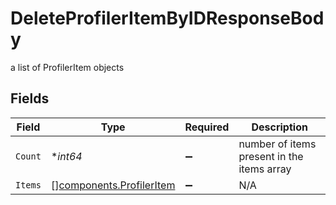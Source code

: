 # DeleteProfilerItemByIDResponseBody

a list of ProfilerItem objects


## Fields

| Field                                                                | Type                                                                 | Required                                                             | Description                                                          |
| -------------------------------------------------------------------- | -------------------------------------------------------------------- | -------------------------------------------------------------------- | -------------------------------------------------------------------- |
| `Count`                                                              | **int64*                                                             | :heavy_minus_sign:                                                   | number of items present in the items array                           |
| `Items`                                                              | [][components.ProfilerItem](../../models/components/profileritem.md) | :heavy_minus_sign:                                                   | N/A                                                                  |